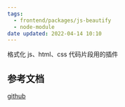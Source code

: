 ```yaml
---
tags:
  - frontend/packages/js-beautify
  - node-module
date updated: 2022-04-14 10:10
---
```


格式化 js、html、css 代码片段用的插件

## 参考文档

[github](https://github.com/beautify-web/js-beautify)
